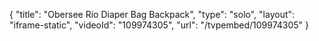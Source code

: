 {
    "title": "Obersee Rio Diaper Bag Backpack",
    "type": "solo",
    "layout": "iframe-static",
    "videoId": "109974305",
    "url": "\/tvpembed\/109974305"
}